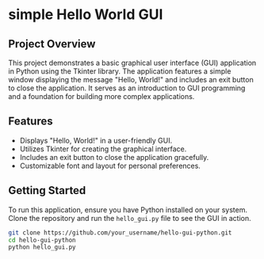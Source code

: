 
# simple Hello World GUI

## Project Overview
This project demonstrates a basic graphical user interface (GUI) application in Python using the Tkinter library. The application features a simple window displaying the message "Hello, World!" and includes an exit button to close the application. It serves as an introduction to GUI programming and a foundation for building more complex applications.

## Features
- Displays "Hello, World!" in a user-friendly GUI.
- Utilizes Tkinter for creating the graphical interface.
- Includes an exit button to close the application gracefully.
- Customizable font and layout for personal preferences.

## Getting Started
To run this application, ensure you have Python installed on your system. Clone the repository and run the `hello_gui.py` file to see the GUI in action.

```bash
git clone https://github.com/your_username/hello-gui-python.git
cd hello-gui-python
python hello_gui.py
